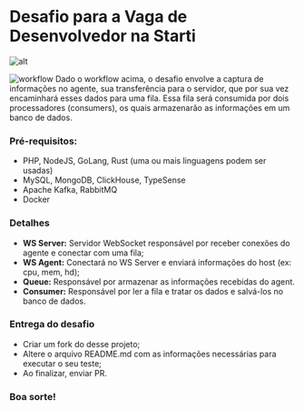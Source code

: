 # Desafio para a Vaga de Desenvolvedor na Starti

![alt](https://res.cloudinary.com/site-starti/image/upload/f_auto,q_auto,w_100/v1/starti/logo)

![workflow](https://github.com/starti-tecnologia/challenge-24/assets/11998949/7f71ea10-e4cb-4a6b-955d-db988a0df8d6)
Dado o workflow acima, o desafio envolve a captura de informações no agente, sua transferência para o servidor, que por sua vez encaminhará esses dados para uma fila. Essa fila será consumida por dois processadores (consumers), os quais armazenarão as informações em um banco de dados.

### Pré-requisitos:
* PHP, NodeJS, GoLang, Rust (uma ou mais linguagens podem ser usadas)
* MySQL, MongoDB, ClickHouse, TypeSense
* Apache Kafka, RabbitMQ
* Docker

### Detalhes
* **WS Server:** Servidor WebSocket responsável por receber conexões do agente e conectar com uma fila;
* **WS Agent:** Conectará no WS Server e enviará informações do host (ex: cpu, mem, hd);
* **Queue:** Responsável por armazenar as informações recebidas do agent.
* **Consumer:** Responsável por ler a fila e tratar os dados e salvá-los no banco de dados.

### Entrega do desafio
* Criar um fork do desse projeto;
* Altere o arquivo README.md com as informações necessárias para executar o seu teste;
* Ao finalizar, enviar PR.

### Boa sorte!
